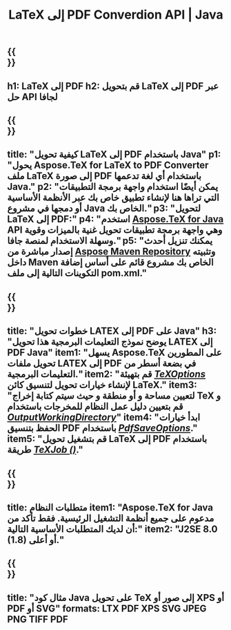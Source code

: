 ﻿---
translation: true
template: /_templates/_conversion-child-java.md
title: LaTeX إلى PDF Converdion API | Java
description: وظائف تحويل LaTeX إلى PDF. قم بدمج مكتبة Java المحلية هذه في مشروعك أو استخدم التطبيقات عبر الأنظمة الأساسية لتحويل LaTeX إلى PDF.
keywords: اللاتكس لقوات الدفاع الشعبي api java و دمج latex2pdf
url: /java/conversion/latex-to-pdf/
family: tex
platformtag: java
feature: conversion
informat: LATEX
outformat: PDF
otherformats: TIFF JPEG PNG PDF
---

{{<section banner>}}
---
h1: LaTeX إلى PDF
h2: قم بتحويل LaTeX إلى PDF عبر حل API لجافا
---

{{<section overview>}}
---
title: "كيفية تحويل LaTeX إلى PDF باستخدام Java"
p1: "يحول Aspose.TeX for LaTeX to PDF Converter ملف LaTeX إلى صورة PDF باستخدام أي لغة تدعمها Java."
p2: "يمكن أيضًا استخدام واجهة برمجة التطبيقات التي تراها هنا لإنشاء تطبيق خاص بك عبر الأنظمة الأساسية أو دمجها في مشروع Java الخاص بك."
p3: "لتحويل LaTeX إلى PDF:"
p4: "استخدم [Aspose.TeX for Java](https://products.aspose.com/tex/java) API وهي واجهة برمجة تطبيقات تحويل غنية بالميزات وقوية وسهلة الاستخدام لمنصة جافا."
p5: "يمكنك تنزيل أحدث إصدار مباشرة من [Aspose Maven Repository](https://repository.aspose.com/tex/) وتثبيته داخل Maven الخاص بك مشروع قائم على أساس إضافة التكوينات التالية إلى ملف pom.xml."
---

{{<section feature1>}}
---
title: "خطوات تحويل LATEX إلى PDF على Java"
h3: "يوضح نموذج التعليمات البرمجية هذا تحويل LATEX إلى PDF Java"
item1: "يسهل Aspose.TeX على المطورين تحويل ملفات LATEX إلى PDF في بضعة أسطر من التعليمات البرمجية."
item2: "قم بتهيئة [*TeXOptions*](https://reference.aspose.com/tex/java/com.aspose.tex/TeXOptions) لإنشاء خيارات تحويل لتنسيق كائن LaTeX."
item3: "لتعيين مساحة و أو منطقة و حيث سيتم كتابة إخراج TeX و قم بتعيين دليل عمل النظام للمخرجات باستخدام [*OutputWorkingDirectory*](https://reference.aspose.com/tex/java/com.aspose.tex/TeXOptions#getOutputWorkingDirectory--)"
item4: "ابدأ خيارات الحفظ بتنسيق PDF باستخدام [*PdfSaveOptions*](https://reference.aspose.com/tex/java/com.aspose.tex.rendering/PdfSaveOptions)."
item5: "قم بتشغيل تحويل LaTeX إلى PDF باستخدام طريقة [*TeXJob ()*](https://reference.aspose.com/tex/java/com.aspose.tex/TeXJob)."
---

{{<section feature2>}}
---
title: متطلبات النظام
item1: "Aspose.TeX for Java مدعوم على جميع أنظمة التشغيل الرئيسية. فقط تأكد من أن لديك المتطلبات الأساسية التالية:"
item2: "J2SE 8.0 (1.8) أو أعلى."
---

{{<section widget>}}
---
title: "مثال كود Java على تحويل TeX إلى صور أو XPS أو PDF أو SVG"
formats: LTX PDF XPS SVG JPEG PNG TIFF PDF
---